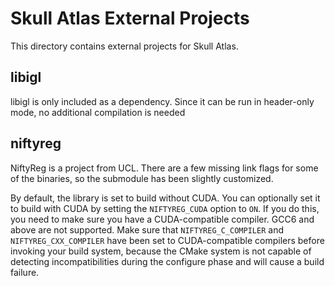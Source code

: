 Skull Atlas External Projects
=============================

This directory contains external projects for Skull Atlas.

## libigl

libigl is only included as a dependency. Since it can be run in header-only mode,
no additional compilation is needed

## niftyreg

NiftyReg is a project from UCL. There are a few missing link flags for some of
the binaries, so the submodule has been slightly customized.

By default, the library is set to build without CUDA. You can optionally set it 
to build with CUDA by setting the `NIFTYREG_CUDA` option to `ON`. If you do
this, you need to make sure you have a CUDA-compatible compiler. GCC6 and
above are not supported. Make sure that `NIFTYREG_C_COMPILER` and 
`NIFTYREG_CXX_COMPILER` have been set to CUDA-compatible compilers before
invoking your build system, because the CMake system is not capable of
detecting incompatibilities during the configure phase and will cause
a build failure.
